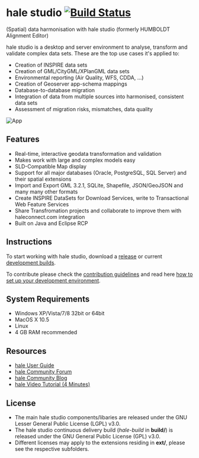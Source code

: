 hale studio [![Build Status](https://builds.wetransform.to/buildStatus/icon?job=hale/hale~publish(master))](https://builds.wetransform.to/job/hale/job/hale~publish(master)/)
====

(Spatial) data harmonisation with hale studio (formerly HUMBOLDT Alignment Editor)

hale studio is a desktop and server environment to analyse, transform and validate complex data sets. These are the top use cases it's applied to:

* Creation of INSPIRE data sets
* Creation of GML/CityGML/XPlanGML data sets
* Environmental reporting (Air Quality, WFS, CDDA, ...)
* Creation of Geoserver app-schema mappings
* Database-to-database migration
* Integration of data from multiple sources into harmonised, consistent data sets
* Assessment of migration risks, mismatches, data quality

![App](http://www.dhpanel.eu/images/content/hale-screenshot.jpg "hale studio's main perspective")


## Features
* Real-time, interactive geodata transformation and validation
* Makes work with large and complex models easy
* SLD-Compatible Map display
* Support for all major databases (Oracle, PostgreSQL, SQL Server) and their spatial extensions
* Import and Export GML 3.2.1, SQLite, Shapefile, JSON/GeoJSON and many many other formats
* Create INSPIRE DataSets for Download Services, write to Transactional Web Feature Services
* Share Transfromation projects and collaborate to improve them with haleconnect.com integration
* Built on Java and Eclipse RCP


## Instructions

To start working with hale studio, download a [release](https://www.wetransform.to/downloads/) or current [development builds](https://builds.wetransform.to/job/hale/job/hale~publish(master)/).

To contribute please check the [contribution guidelines](CONTRIBUTING.md) and read here [how to set up your development environment](https://github.com/halestudio/hale/wiki/Set-up-your-development-environment).


## System Requirements

* Windows XP/Vista/7/8 32bit or 64bit
* MacOS X 10.5
* Linux 
* 4 GB RAM recommended

## Resources

* [hale User Guide](http://help.halestudio.org/)
* [hale Community Forum](http://discuss.wetransform.to)
* [hale Community Blog](https://www.wetransform.to/category/news/)
* [hale Video Tutorial (4 Minutes)](https://www.youtube.com/watch?v=95Krki4thgs)

## License

* The main hale studio components/libaries are released under the GNU Lesser General Public License (LGPL) v3.0.
* The hale studio continuous delivery build (*hale-build* in **build/**) is released under the GNU General Public License (GPL) v3.0.
* Different licenses may apply to the extensions residing in **ext/**, please see the respective subfolders.

